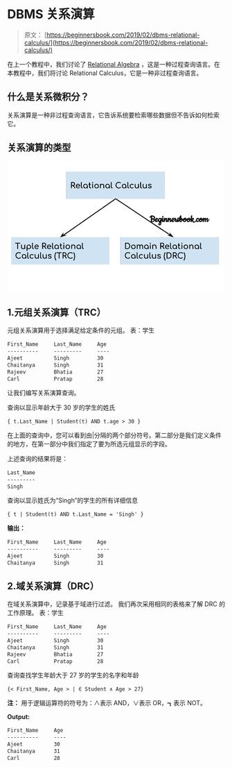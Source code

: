 # DBMS 关系演算

> 原文： [https://beginnersbook.com/2019/02/dbms-relational-calculus/](https://beginnersbook.com/2019/02/dbms-relational-calculus/)

在上一个教程中，我们讨论了 [Relational Algebra](https://beginnersbook.com/2019/02/dbms-relational-algebra/) ，这是一种过程查询语言。在本教程中，我们将讨论 Relational Calculus，它是一种非过程查询语言。

## 什么是关系微积分？

关系演算是一种非过程查询语言，它告诉系统要检索哪些数据但不告诉如何检索它。

## 关系演算的类型

![DBMS Relational Calculus](img/a24d354023bc613b8b0a4488b27d9932.jpg)

## 1.元组关系演算（TRC）

元组关系演算用于选择满足给定条件的元组。
表：学生

```
First_Name     Last_Name     Age
----------     ---------     ----
Ajeet          Singh         30
Chaitanya      Singh         31
Rajeev         Bhatia        27
Carl           Pratap        28

```

让我们编写关系演算查询。

查询以显示年龄大于 30 岁的学生的姓氏

```
{ t.Last_Name | Student(t) AND t.age > 30 }
```

在上面的查询中，您可以看到由|分隔的两个部分符号。第二部分是我们定义条件的地方，在第一部分中我们指定了要为所选元组显示的字段。

上述查询的结果将是：

```
Last_Name
---------
Singh

```

查询以显示姓氏为“Singh”的学生的所有详细信息

```
{ t | Student(t) AND t.Last_Name = 'Singh' }
```

**输出：**

```
First_Name     Last_Name     Age
----------     ---------     ----
Ajeet          Singh         30
Chaitanya      Singh         31

```

## 2.域关系演算（DRC）

在域关系演算中，记录基于域进行过滤。
我们再次采用相同的表格来了解 DRC 的工作原理。
表：学生

```
First_Name     Last_Name     Age
----------     ---------     ----
Ajeet          Singh         30
Chaitanya      Singh         31
Rajeev         Bhatia        27
Carl           Pratap        28

```

查询查找学生年龄大于 27 岁的学生的名字和年龄

```
{< First_Name, Age > | ∈ Student ∧ Age > 27}
```

**注：**
用于逻辑运算符的符号为：∧表示 AND，∨表示 OR，┓表示 NOT。

**Output:**

```
First_Name     Age
----------     ----
Ajeet          30
Chaitanya      31
Carl           28

```